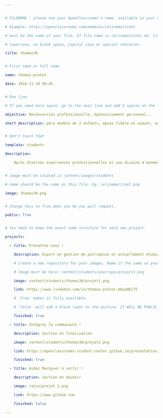 ```yaml
---


# FILENAME : please use your OpenClassrooms's name, available in your url.

# Example: https://openclassrooms.com/membres/celinemartinet

# must be the name of your file. If file name is celinemartinet.md, title is celinemartinet.

# lowercase, no blank space, Capital case or special character.

title: thomas30


# First name or full name

name: thomas-pretet

date: 2018-11-29 09:45


# One line.

# If you need more space, go to the next line and add 4 spaces on the left, as in 'description'.

objective: Reconversion professionnelle, épanouissement personnel...

short_description: père modèle de 2 enfants, époux fidèle et aimant, marathonien en - de 4h, lecteur (thrillers, histoire et philosophie) et ex-banquier :-)


# don't touch that

template: students

description:

    Après diverses expériences professionnelles et une dizaine d'années dans la banque et l'assurance, j'ai décidé de me reconvertir dans le secteur du numérique, et notamment dans le développement, en suivant le parcours "Développeur d'application - JAVA EE" d' OpenClassrooms.


# image must be located in content/images/students

# name should be the same as this file. Eg: celinemartinet.png

image: thomas30.png


# Change this to True when you do you pull request.

public: True


# You need to keep the exact same structure for each new project.

projects:

  - title: Présentez-vous !

    description: Expert en gestion de patrimoine et actuellement étudiant, voici mon profil LinkedIn

    # Create a new repository for your images. Name it the same as your nickname and profile picture.

    # Image must be here: content/students/yourrepo/project1.png

    image: content/students/thomas30/projet1.png

    link: https://www.linkedin.com/in/thomas-pretet-b6a206175

    # 'true' makes it fully available.

    # 'false' will add a black layer on the picture. IT WILL BE PUBLIC!

    finished: true

  - title: Intégrez la communauté !

    description: Section en finalisation 

    image: content/students/thomas30/projet2.png

    link: https://openclassrooms-student-center.github.io/presentation/students/ratus.html

    finished: true

  - title: Aidez MacGyver à sortir !

    description: Section en devenir

    image: ratus/projet_3.png

    link: https://www.github.com

    finished: false

---
```

